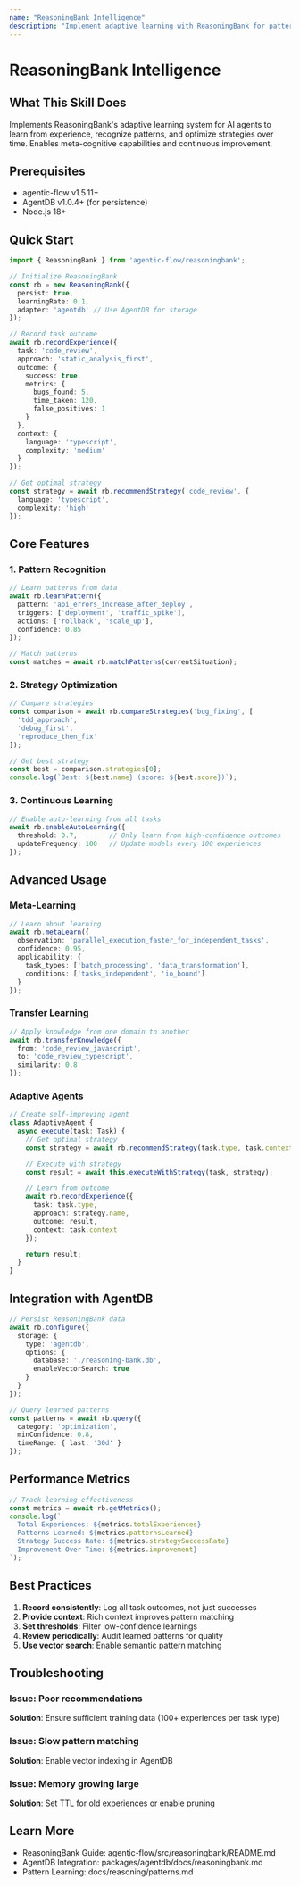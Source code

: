 ```yaml
---
name: "ReasoningBank Intelligence"
description: "Implement adaptive learning with ReasoningBank for pattern recognition, strategy optimization, and continuous improvement. Use when building self-learning agents, optimizing workflows, or implementing meta-cognitive systems."
---
```


# ReasoningBank Intelligence

## What This Skill Does

Implements ReasoningBank's adaptive learning system for AI agents to learn from experience, recognize patterns, and optimize strategies over time. Enables meta-cognitive capabilities and continuous improvement.

## Prerequisites

- agentic-flow v1.5.11+
- AgentDB v1.0.4+ (for persistence)
- Node.js 18+

## Quick Start

```typescript
import { ReasoningBank } from 'agentic-flow/reasoningbank';

// Initialize ReasoningBank
const rb = new ReasoningBank({
  persist: true,
  learningRate: 0.1,
  adapter: 'agentdb' // Use AgentDB for storage
});

// Record task outcome
await rb.recordExperience({
  task: 'code_review',
  approach: 'static_analysis_first',
  outcome: {
    success: true,
    metrics: {
      bugs_found: 5,
      time_taken: 120,
      false_positives: 1
    }
  },
  context: {
    language: 'typescript',
    complexity: 'medium'
  }
});

// Get optimal strategy
const strategy = await rb.recommendStrategy('code_review', {
  language: 'typescript',
  complexity: 'high'
});
```

## Core Features

### 1. Pattern Recognition

```typescript
// Learn patterns from data
await rb.learnPattern({
  pattern: 'api_errors_increase_after_deploy',
  triggers: ['deployment', 'traffic_spike'],
  actions: ['rollback', 'scale_up'],
  confidence: 0.85
});

// Match patterns
const matches = await rb.matchPatterns(currentSituation);
```

### 2. Strategy Optimization

```typescript
// Compare strategies
const comparison = await rb.compareStrategies('bug_fixing', [
  'tdd_approach',
  'debug_first',
  'reproduce_then_fix'
]);

// Get best strategy
const best = comparison.strategies[0];
console.log(`Best: ${best.name} (score: ${best.score})`);
```

### 3. Continuous Learning

```typescript
// Enable auto-learning from all tasks
await rb.enableAutoLearning({
  threshold: 0.7,        // Only learn from high-confidence outcomes
  updateFrequency: 100   // Update models every 100 experiences
});
```

## Advanced Usage

### Meta-Learning

```typescript
// Learn about learning
await rb.metaLearn({
  observation: 'parallel_execution_faster_for_independent_tasks',
  confidence: 0.95,
  applicability: {
    task_types: ['batch_processing', 'data_transformation'],
    conditions: ['tasks_independent', 'io_bound']
  }
});
```

### Transfer Learning

```typescript
// Apply knowledge from one domain to another
await rb.transferKnowledge({
  from: 'code_review_javascript',
  to: 'code_review_typescript',
  similarity: 0.8
});
```

### Adaptive Agents

```typescript
// Create self-improving agent
class AdaptiveAgent {
  async execute(task: Task) {
    // Get optimal strategy
    const strategy = await rb.recommendStrategy(task.type, task.context);

    // Execute with strategy
    const result = await this.executeWithStrategy(task, strategy);

    // Learn from outcome
    await rb.recordExperience({
      task: task.type,
      approach: strategy.name,
      outcome: result,
      context: task.context
    });

    return result;
  }
}
```

## Integration with AgentDB

```typescript
// Persist ReasoningBank data
await rb.configure({
  storage: {
    type: 'agentdb',
    options: {
      database: './reasoning-bank.db',
      enableVectorSearch: true
    }
  }
});

// Query learned patterns
const patterns = await rb.query({
  category: 'optimization',
  minConfidence: 0.8,
  timeRange: { last: '30d' }
});
```

## Performance Metrics

```typescript
// Track learning effectiveness
const metrics = await rb.getMetrics();
console.log(`
  Total Experiences: ${metrics.totalExperiences}
  Patterns Learned: ${metrics.patternsLearned}
  Strategy Success Rate: ${metrics.strategySuccessRate}
  Improvement Over Time: ${metrics.improvement}
`);
```

## Best Practices

1. **Record consistently**: Log all task outcomes, not just successes
2. **Provide context**: Rich context improves pattern matching
3. **Set thresholds**: Filter low-confidence learnings
4. **Review periodically**: Audit learned patterns for quality
5. **Use vector search**: Enable semantic pattern matching

## Troubleshooting

### Issue: Poor recommendations

**Solution**: Ensure sufficient training data (100+ experiences per task type)

### Issue: Slow pattern matching

**Solution**: Enable vector indexing in AgentDB

### Issue: Memory growing large

**Solution**: Set TTL for old experiences or enable pruning

## Learn More

- ReasoningBank Guide: agentic-flow/src/reasoningbank/README.md
- AgentDB Integration: packages/agentdb/docs/reasoningbank.md
- Pattern Learning: docs/reasoning/patterns.md
